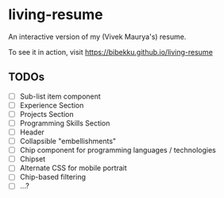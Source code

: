 # living-resume
An interactive version of my (Vivek Maurya's) resume.

To see it in action, visit https://bibekku.github.io/living-resume

## TODOs
- [ ] Sub-list item component
- [ ] Experience Section
- [ ] Projects Section
- [ ] Programming Skills Section
- [ ] Header
- [ ] Collapsible "embellishments"
- [ ] Chip component for programming languages / technologies
- [ ] Chipset
- [ ] Alternate CSS for mobile portrait
- [ ] Chip-based filtering
- [ ] ...?